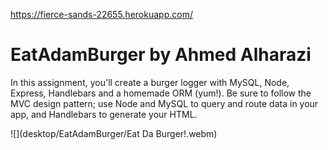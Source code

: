 https://fierce-sands-22655.herokuapp.com/

# EatAdamBurger by Ahmed Alharazi

In this assignment, you'll create a burger logger with MySQL, Node, Express, Handlebars and a homemade ORM (yum!). Be sure to follow the MVC design pattern; use Node and MySQL to query and route data in your app, and Handlebars to generate your HTML.

![](desktop/EatAdamBurger/Eat Da Burger!.webm)
